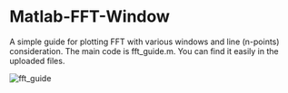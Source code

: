 # Matlab-FFT-Window
A simple guide for plotting FFT with various windows and line (n-points) consideration.
The main code is fft_guide.m. You can find it easily in the uploaded files.

![fft_guide](https://user-images.githubusercontent.com/49233349/213918905-d9e088b5-6cec-4922-9d61-6f43acd6b0bf.jpg)
